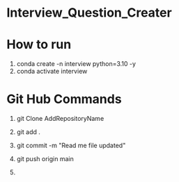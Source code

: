# Interview_Question_Creater

# How to run
1. conda create -n interview python=3.10 -y
2. conda activate interview


# Git Hub Commands
1. git Clone AddRepositoryName

2. git add .

3. git commit -m "Read me file updated"

4. git push origin main

5. 